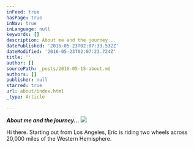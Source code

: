 ```yaml
---
inFeed: true
hasPage: true
inNav: true
inLanguage: null
keywords: []
description: About me and the journey...
datePublished: '2016-05-23T02:07:33.532Z'
dateModified: '2016-05-23T02:07:23.724Z'
title: ''
author: []
sourcePath: _posts/2016-05-15-about.md
authors: []
publisher: null
starred: true
url: about/index.html
_type: Article

---
```

**_About me and the journey..._**
![](https://the-grid-user-content.s3-us-west-2.amazonaws.com/01ab9549-f98c-4ef8-89a5-342391958607.jpg)

Hi there. Starting out from Los Angeles, Eric is riding two wheels across 20,000 miles of the Western Hemisphere.
